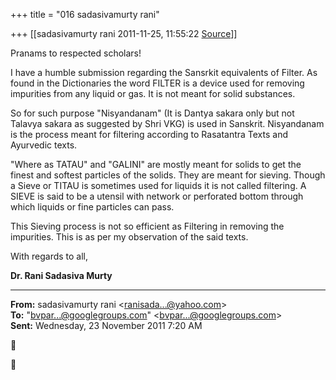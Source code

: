 +++
title = "016 sadasivamurty rani"

+++
[[sadasivamurty rani	2011-11-25, 11:55:22 [Source](https://groups.google.com/g/bvparishat/c/u17g0ktqqns)]]



Pranams to respected scholars!

I have a humble submission regarding the Sansrkit equivalents of Filter. As found in the Dictionaries the word FILTER is a device used for removing impurities from any liquid or gas. It is not meant for solid substances.

So for such purpose "Nisyandanam" (It is Dantya sakara only but not Talavya sakara as suggested by Shri VKG) is used in Sanskrit. Nisyandanam is the process meant for filtering according to Rasatantra Texts and Ayurvedic texts.

"Where as TATAU" and "GALINI" are mostly meant for solids to get the finest and softest particles of the solids. They are meant for sieving. Though a Sieve or TITAU is sometimes used for liquids it is not called filtering. A SIEVE is said to be a utensil with network or perforated bottom through which liquids or fine particles can pass.

This Sieving process is not so efficient as Filtering in removing the impurities. This is as per my observation of the said texts.

With regards to all,

**Dr. Rani Sadasiva Murty**

  

------------------------------------------------------------------------

**From:** sadasivamurty rani \<[ranisada...@yahoo.com]()\>  
**To:** "[bvpar...@googlegroups.com]()" \<[bvpar...@googlegroups.com]()\>  
**Sent:** Wednesday, 23 November 2011 7:20 AM





